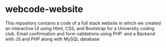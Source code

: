 # webcode-website
This repository contains a code of a full stack website in which we created an interactive UI using Html, CSS, and Bootstrap for a University coding club. Email confirmation and form validations using PHP.
and a Backend with JS and PHP along with MySQL database
